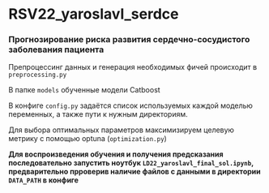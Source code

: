# RSV22_yaroslavl_serdce

### Прогнозирование риска развития сердечно-сосудистого заболевания пациента


Препроцессинг данных и генерация необходимых фичей происходит в `preprocessing.py`

В папке `models` обученные модели Catboost

В конфиге `config.py` задаётся список используемых каждой моделью переменных, а также пути к нужным директориям.

Для выбора оптимальных параметров максимизируем целевую метрику с помощью optuna (`optimization.py`)

**Для воспроизведения обучения и получения предсказания последовательно запустить ноутбук `LD22_yaroslavl_final_sol.ipynb`, предварительно прроверив наличие файлов с данными в директории `DATA_PATH` в конфиге**



